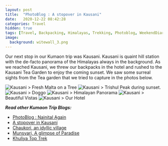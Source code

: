 ```yaml
---
layout: post
title:  "PhotoBlog : A stopover in Kausani"
date:   2020-12-22 08:42:28
categories: Travel
hidden: true
tags: [Travel, Backpacking, Himalayas, Trekking, Photoblog, WeekendDiaries]
image:
  background: witewall_3.png
---
```

Our next stop in our Kumaon trip was Kausani. Kausani is quaint hill station with the de-facto panorama of the Himalayas always in the background. As we reached Kausani, we threw our backpacks in the hotel and rushed to the Kausani Tea Garden to enjoy the coming sunset. We saw some surreal sights from the Tea garden that we tried to capture in the photos below. 

<img src="https://i.imgur.com/gtf3N8e.jpg" alt="Kausani">
> Fresh Malta on a Tree 

<img src="https://i.imgur.com/06kV9O8.jpg" alt="Kausani">
> Trishul Peak during sunset.

<img src="https://i.imgur.com/rMqEGZI.jpg" alt="Kausani">
> Doggo

<img src="https://i.imgur.com/UnphrNx.jpg" alt="Kausani">
> Himalayan Panorama 

<img src="https://i.imgur.com/6J8ZOGY.jpg" alt="Kausani">
> Beautiful Vistas

<img src="https://i.imgur.com/IwUg5Zn.jpg" alt="Kausani">
> Our Hotel 

**_Read other Kumaon Trip Blogs:_**

+ <a href="http://yogeshpandey.in/travel/Nainital/">PhotoBlog : Nainital Again</a>
+ <a href="http://yogeshpandey.in/travel/Kausani/">A stopover in Kausani</a>
+ <a href="http://yogeshpandey.in/travel/Chaukori/">Chaukori, an idyllic village</a>
+ <a href="http://yogeshpandey.in/travel/Munsyari/">Munsyari, A glimpse of Paradise</a>
+ <a href="http://yogeshpandey.in/travel/Khaliya-Top/">Khuliya Top Trek</a>
